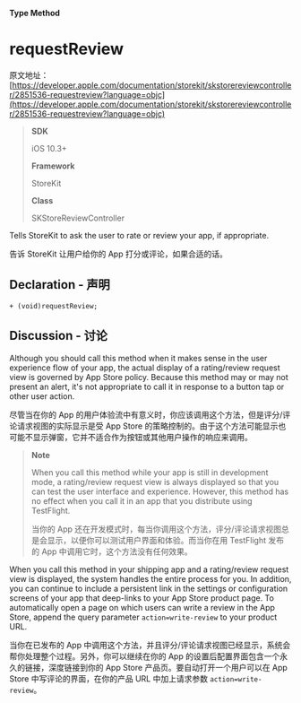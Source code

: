 **Type Method**
# requestReview

原文地址：[https://developer.apple.com/documentation/storekit/skstorereviewcontroller/2851536-requestreview?language=objc](https://developer.apple.com/documentation/storekit/skstorereviewcontroller/2851536-requestreview?language=objc)

> **SDK**
> 
> iOS 10.3+
>
> **Framework**
>
> StoreKit
> 
> **Class**
> 
> SKStoreReviewController

Tells StoreKit to ask the user to rate or review your app, if appropriate.

告诉 StoreKit 让用户给你的 App 打分或评论，如果合适的话。

## Declaration - 声明

	+ (void)requestReview;

## Discussion - 讨论

Although you should call this method when it makes sense in the user experience flow of your app, the actual display of a rating/review request view is governed by App Store policy. Because this method may or may not present an alert, it's not appropriate to call it in response to a button tap or other user action.

尽管当在你的 App 的用户体验流中有意义时，你应该调用这个方法，但是评分/评论请求视图的实际显示是受 App Store 的策略控制的。由于这个方法可能显示也可能不显示弹窗，它并不适合作为按钮或其他用户操作的响应来调用。

> **Note**
> 
> When you call this method while your app is still in development mode, a rating/review request view is always displayed so that you can test the user interface and experience. However, this method has no effect when you call it in an app that you distribute using TestFlight.
> 
> 当你的 App 还在开发模式时，每当你调用这个方法，评分/评论请求视图总是会显示，以便你可以测试用户界面和体验。而当你在用 TestFlight 发布的 App 中调用它时，这个方法没有任何效果。

When you call this method in your shipping app and a rating/review request view is displayed, the system handles the entire process for you. In addition, you can continue to include a persistent link in the settings or configuration screens of your app that deep-links to your App Store product page. To automatically open a page on which users can write a review in the App Store, append the query parameter `action=write-review` to your product URL.

当你在已发布的 App 中调用这个方法，并且评分/评论请求视图已经显示，系统会帮你处理整个过程。另外，你可以继续在你的 App 的设置后配置界面包含一个永久的链接，深度链接到你的 App Store 产品页。要自动打开一个用户可以在 App Store 中写评论的界面，在你的产品 URL 中加上请求参数 `action=write-review`。